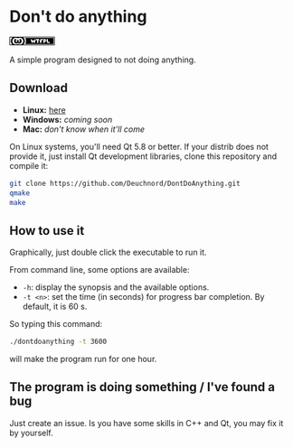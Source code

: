 # Don't do anything

![WTFPL](license.png)

A simple program designed to not doing anything.

## Download

- **Linux:** [here](http://deuchnord.fr/dl/dontdoanything.bin)
- **Windows:** _coming soon_
- **Mac:** _don't know when it'll come_

On Linux systems, you'll need Qt 5.8 or better. If your distrib does not
provide it, just install Qt development libraries, clone this repository and compile it:

```bash
git clone https://github.com/Deuchnord/DontDoAnything.git
qmake
make
```

## How to use it

Graphically, just double click the executable to run it.

From command line, some options are available:

- `-h`: display the synopsis and the available options.
- `-t <n>`: set the time (in seconds) for progress bar completion. By default, it
  is 60 s.

So typing this command:

```bash
./dontdoanything -t 3600
```

will make the program run for one hour.

## The program is doing something / I've found a bug

Just create an issue. Is you have some skills in C++ and Qt, you may fix it by
yourself.

